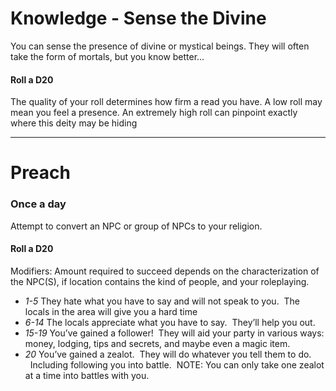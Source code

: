 # Knowledge - Sense the Divine

You can sense the presence of divine or mystical beings.  They will often take the form of mortals, but you know better…

#### Roll a D20

The quality of your roll determines how firm a read you have.  A low roll may mean you feel a presence.  An extremely high roll can pinpoint exactly where this deity may be hiding

-----

# Preach
### Once a day

Attempt to convert an NPC or group of NPCs to your religion.

#### Roll a D20

Modifiers: Amount required to succeed depends on the characterization of the NPC(S), if location contains the kind of people, and your roleplaying.

* _1-5_ They hate what you have to say and will not speak to you.  The locals in the area will give you a hard time
* _6-14_  The locals appreciate what you have to say.  They’ll help you out.
* _15-19_ You’ve gained a follower!  They will aid your party in various ways: money, lodging, tips and secrets, and maybe even a magic item.
* _20_  You’ve gained a zealot.  They will do whatever you tell them to do.   Including following you into battle.  NOTE: You can only take one zealot at a time into battles with you.